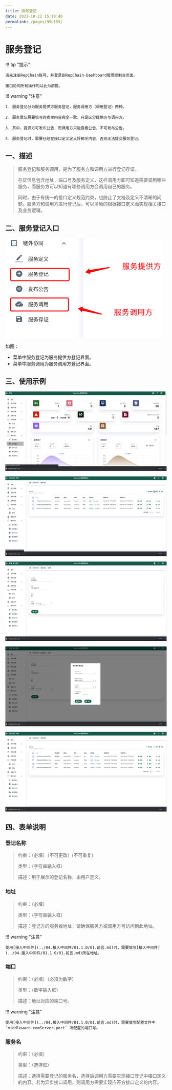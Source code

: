 ```yaml
---
title: 服务登记
date: 2021-10-22 15:19:40
permalink: /pages/99c155/
---
```


# 服务登记

!!! tip "提示"

    请先注册RepChain账号，并登录到RepChain-Dashboard管理控制台页面。

    接口协同所有操作均以此为前提。


!!! warning "注意"

    1. 服务登记分为服务提供方服务登记，服务调用方（调用登记）两种。

    2. 服务登记需要填写的表单内容完全一致，只是区分提供方与调用方。

    3. 其中，提供方可发布公告，而调用方只能查看公告，不可发布公告。

    4. 服务登记时，需要已经在接口定义定义好相关内容，否则无法提交服务登记。



## 一、描述

> 服务登记和服务调用，是为了服务方和调用方进行登记存证。
>
> 存证信息包含地址，端口号及服务定义，这样调用方即可知道需要调用哪些服务，而服务方可以知道有哪些调用方会调用自己的服务。
>
> 同时，由于有统一的接口定义规范约束，也防止了文档及定义不清晰的问题。服务方和调用方进行登记后，可以清晰的根据接口定义而实现相关接口及业务逻辑。

## 二、服务登记入口

![router](../img/register-menu.png)

如图：

* 菜单中服务登记为服务提供方登记界面。
* 菜单中服务调用为服务调用方登记界面。

## 三、使用示例

![register](../img/register1.png)

![register](../img/register2.png)

![register](../img/register3.png)

![register](../img/register4.png)

![register](../img/register5.png)

## 四、表单说明

### 登记名称 

> 约束：（必填）（不可更改）(不可重复)
>
> 类型：（字符串输入框）
>
> 描述：用于展示的登记名称，由用户定义。

### 地址

> 约束：（必填）
>
> 类型：（字符串输入框）
>
> 描述：登记方的服务器地址，请确保服务方或调用方可访问到此地址。

!!! warning "注意"

    使用[接入中间件](../04.接入中间件/01.1.0/01.前言.md)时，需要填写[接入中间件](../04.接入中间件/01.1.0/01.前言.md)所在地址。



### 端口

> 约束：（必填）（必须为数字）
>
> 类型：（数字输入框）
>
> 描述：地址对应的端口号。

!!! warning "注意"

    使用[接入中间件](../04.接入中间件/01.1.0/01.前言.md)时，需要填写配置文件中 `middleware.comServer.port` 所配置的端口号。




### 服务名

> 约束：（必填）
>
> 类型：（选择框）
>
> 描述：选择需要登记的服务名，选择后调用方需要实现接口登记中接口定义的内容。若为异步接口调用，则调用方需要实现应答方接口定义的内容。

